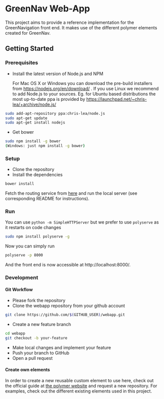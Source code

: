 # GreenNav Web-App

This project aims to provide a reference implementation for the GreenNavigation front end. It makes use of the different polymer elements created for GreenNav.

## Getting Started 

### Prerequisites

- Install the latest version of Node.js and NPM 

  For Mac OS X or Windows you can download the pre-build installers from https://nodejs.org/en/download/ .
  If you use Linux we recommend to add Node.js to your sources. Eg. for Ubuntu based distributions the most up-to-date ppa   is provided by https://launchpad.net/~chris-lea/+archive/node.js/

```zsh
sudo add-apt-repository ppa:chris-lea/node.js  
sudo apt-get update  
sudo apt-get install nodejs
```

- Get bower

```zsh
sudo npm install -g bower
(Windows: just npm install -g bower)
```

### Setup

- Clone the repository
- Install the dependencies
 
```zsh
bower install
```
  
Fetch the routing service from [here](https://github.com/Greennav/service-routing) and run the local server (see corresponding README for instructions).

### Run

You can use ```python -m SimpleHTTPServer``` but we prefer to use ```polyserve``` as it restarts on code changes

```zsh
sudo npm install polyserve -g 
```
  
Now you can simply run 

```zsh
polyserve -p 8000
```
  
And the front end is now accessible at http://localhost:8000/.

### Development

#### Git Workflow

- Please fork the repository
- Clone the webapp repository from your github account
```zsh
git clone https://github.com/$(GITHUB_USER)/webapp.git
```
- Create a new feature branch
```zsh
cd webapp
git checkout -b your-feature
```
- Make local changes and implement your feature 
- Push your branch to GitHub
- Open a pull request

#### Create own elements

In order to create a new reusable custom element to use here, check out the official guide at [the polymer   website](https://www.polymer-project.org/1.0/docs/start/reusableelements.html) and request a new repository. For examples, check out the different existing elements used in this project.
